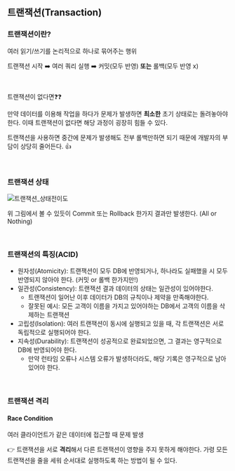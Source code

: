## 트랜잭션(Transaction)

### 트랜잭션이란?

여러 읽기/쓰기를 논리적으로 하나로 묶어주는 행위

트랜잭션 시작 ➡️ 여러 쿼리 실행 ➡️ 커밋(모두 반영) <strong>또는</strong> 롤백(모두 반영 x)

<br/>

트랜잭션이 없다면❓❓

만약 데이터를 이용해 작업을 하다가 문제가 발생하면 <strong>최소한</strong> 초기 상태로는 돌려놓아야 한다. 이때 트랜잭션이 없다면 해당 과정이 굉장히 힘들 수 있다.

트랜잭션을 사용하면 중간에 문제가 발생해도 전부 롤백만하면 되기 때문에 개발자의 부담이 상당히 줄어든다. 👍

<br/>

### 트랜잭션 상태

![트랜잭션_상태전이도](https://user-images.githubusercontent.com/78298663/196676879-cb604c6c-53ea-4d26-82f4-cc772c3e90f0.png)

위 그림에서 볼 수 있듯이 Commit 또는 Rollback 한가지 결과만 발생한다. (All or Nothing)

<br/>

### 트랜잭션의 특징(ACID)

- 원자성(Atomicity): 트랜잭션이 모두 DB에 반영되거나, 하나라도 실패했을 시 모두 반영되지 않아야 한다. (커밋 or 롤백 한가지만!)
- 일관성(Consistency): 트랜잭션 결과 데이터의 상태는 일관성이 있어야한다. 
    * 트랜잭션이 일어난 이후 데이터가 DB의 규칙이나 제약을 만족해야한다.
    * 잘못된 예시: 모든 고객이 이름을 가지고 있어야하는 DB에서 고객의 이름을 삭제하는 트랜잭션
- 고립성(Isolation): 여러 트랜잭션이 동시에 실행되고 있을 때, 각 트랜잭션은 서로 독립적으로 실행되어야 한다.
- 지속성(Durability): 트랜잭션이 성공적으로 완료되었으면, 그 결과는 영구적으로 DB에 반영되어야 한다.
    * 만약 런타임 오류나 시스템 오류가 발생하더라도, 해당 기록은 영구적으로 남아있어야 한다.

<br/>

### 트랜잭션 격리

#### Race Condition

여러 클라이언트가 같은 데이터에 접근할 때 문제 발생

👉 트랜잭션을 서로 <strong>격리</strong>해서 다른 트랜잭션이 영향을 주지 못하게 해야한다. 가령 모든 트랜잭션을 줄을 세워 순서대로 실행하도록 하는 방법이 될 수 있다.